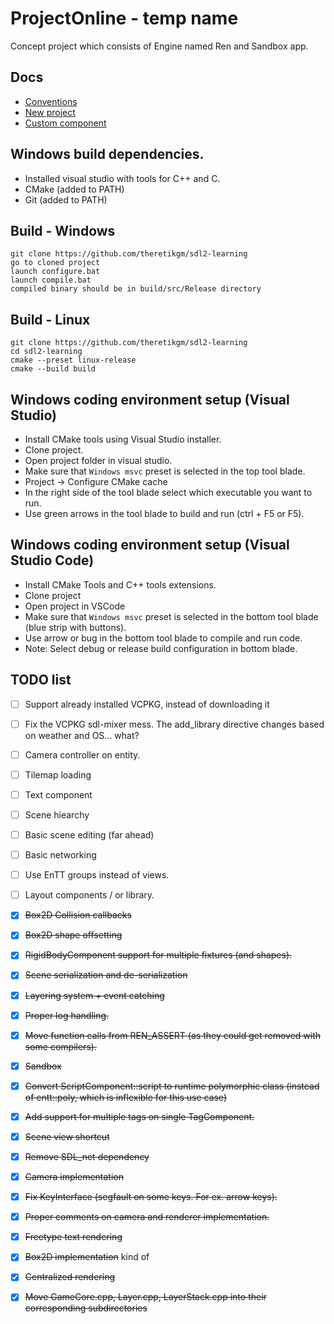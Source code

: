 # ProjectOnline - temp name
Concept project which consists of Engine named Ren and Sandbox app.

## Docs
- [Conventions](docs/typing.md "conventions")
- [New project](docs/new_project.md "new_project")
- [Custom component](docs/custom_component.md)

## Windows build dependencies.
- Installed visual studio with tools for C++ and C.
- CMake (added to PATH)
- Git (added to PATH)

## Build - Windows
    git clone https://github.com/theretikgm/sdl2-learning
    go to cloned project
    launch configure.bat
    launch compile.bat
    compiled binary should be in build/src/Release directory

## Build - Linux
    git clone https://github.com/theretikgm/sdl2-learning
    cd sdl2-learning
    cmake --preset linux-release
    cmake --build build

## Windows coding environment setup (Visual Studio)
- Install CMake tools using Visual Studio installer.
- Clone project.
- Open project folder in visual studio.
- Make sure that `Windows msvc` preset is selected in the top tool blade.
- Project -> Configure CMake cache
- In the right side of the tool blade select which executable you want to run.
- Use green arrows in the tool blade to build and run (ctrl + F5 or F5).

## Windows coding environment setup (Visual Studio Code)
- Install CMake Tools and C++ tools extensions.
- Clone project
- Open project in VSCode
- Make sure that `Windows msvc` preset is selected in the bottom tool blade (blue strip with buttons).
- Use arrow or bug in the bottom tool blade to compile and run code.
- Note: Select debug or release build configuration in bottom blade.


## TODO list
- [ ] Support already installed VCPKG, instead of downloading it
- [ ] Fix the VCPKG sdl-mixer mess. The add_library directive changes based on weather and OS... what?
- [ ] Camera controller on entity.
- [ ] Tilemap loading
- [ ] Text component
- [ ] Scene hiearchy
- [ ] Basic scene editing (far ahead)
- [ ] Basic networking
- [ ] Use EnTT groups instead of views.
- [ ] Layout components / or library.
- [x] ~~Box2D Collision callbacks~~
- [x] ~~Box2D shape offsetting~~
- [x] ~~RigidBodyComponent support for multiple fixtures (and shapes).~~
- [x] ~~Scene serialization and de-serialization~~
- [x] ~~Layering system + event catching~~
- [x] ~~Proper log handling.~~
- [x] ~~Move function calls from REN_ASSERT (as they could get removed with some compilers).~~
- [x] ~~Sandbox~~
- [x] ~~Convert ScriptComponent::script to runtime polymorphic class (instead of entt::poly, which is inflexible for this use case)~~
- [x] ~~Add support for multiple tags on single TagComponent.~~
- [x] ~~Scene view shortcut~~
- [x] ~~Remove SDL_net dependency~~
- [x] ~~Camera implementation~~
- [x] ~~Fix KeyInterface (segfault on some keys. For ex. arrow keys).~~
- [x] ~~Proper comments on camera and renderer implementation.~~
- [x] ~~Freetype text rendering~~
- [x] ~~Box2D implementation~~ kind of
- [x] ~~Centralized rendering~~
- [x] ~~Move GameCore.cpp, Layer.cpp, LayerStack.cpp into their corresponding subdirectories~~
 